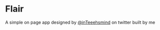 # Flair 


A simple on page app designed by [@inTeeehsmind](https://twitter.com/inTeeehsmind) on twitter built by me